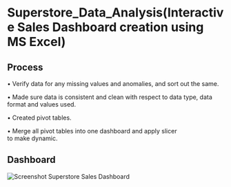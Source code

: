 # Superstore_Data_Analysis(Interactive Sales Dashboard creation using MS Excel)
## Process
• Verify data for any missing values and anomalies, and sort out the same.

• Made sure data is consistent and clean with respect to data type, data format and values used.

• Created pivot tables.

• Merge all pivot tables into one dashboard and apply slicer to make dynamic.
## Dashboard
![Screenshot  Superstore Sales Dashboard](https://github.com/user-attachments/assets/01d2b532-029c-4d12-85bc-798896e75cd9)


